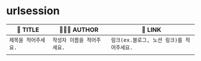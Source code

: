 # urlsession

|🌈 TITLE|🙋🏻‍♂️ AUTHOR|🎫 LINK|
|--|--|--|
|`제목을 적어주세요.`|`작성자 이름을 적어주세요.`|`링크(ex.블로그, 노션 링크)를 적어주세요.`|
|||

